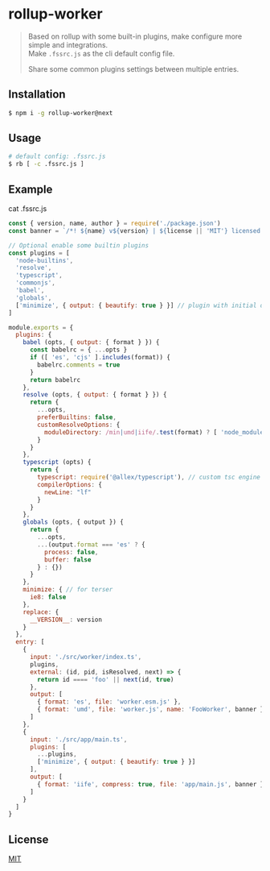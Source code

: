 # rollup-worker

> Based on rollup with some built-in plugins, make configure more simple and integrations.  
> Make `.fssrc.js` as the cli default config file.
> 
> Share some common plugins settings between multiple entries.

## Installation

```sh
$ npm i -g rollup-worker@next
```

## Usage

```sh
# default config: .fssrc.js
$ rb [ -c .fssrc.js ]
```

## Example

cat .fssrc.js

```js
const { version, name, author } = require('./package.json')
const banner = `/*! ${name} v${version} | ${license || 'MIT'} licensed. | by ${author} */`

// Optional enable some builtin plugins
const plugins = [
  'node-builtins',
  'resolve',
  'typescript',
  'commonjs',
  'babel',
  'globals',
  ['minimize', { output: { beautify: true } }] // plugin with initial options
]

module.exports = {
  plugins: {
    babel (opts, { output: { format } }) {
      const babelrc = { ...opts }
      if ([ 'es', 'cjs' ].includes(format)) {
        babelrc.comments = true
      }
      return babelrc
    },
    resolve (opts, { output: { format } }) {
      return {
        ...opts,
        preferBuiltins: false,
        customResolveOptions: {
          moduleDirectory: /min|umd|iife/.test(format) ? [ 'node_modules' ] : [ 'src' ]
        }
      }
    },
    typescript (opts) {
      return { 
        typescript: require('@allex/typescript'), // custom tsc engine
        compilerOptions: {
          newLine: "lf"
        }
      }
    },
    globals (opts, { output }) {
      return {
        ...opts,
        ...(output.format === 'es' ? {
          process: false,
          buffer: false
        } : {})
      }
    },
    minimize: { // for terser
      ie8: false
    },
    replace: {
      __VERSION__: version
    }
  },
  entry: [
    {
      input: './src/worker/index.ts',
      plugins,
      external: (id, pid, isResolved, next) => {
        return id ==== 'foo' || next(id, true)
      },
      output: [
        { format: 'es', file: 'worker.esm.js' },
        { format: 'umd', file: 'worker.js', name: 'FooWorker', banner }
      ]
    },
    {
      input: './src/app/main.ts',
      plugins: [
        ...plugins, 
        ['minimize', { output: { beautify: true } }]
      ],
      output: [
        { format: 'iife', compress: true, file: 'app/main.js', banner }
      ]
    }
  ]
}
```

## License

[MIT](https://allex.github.io/LICENSE.md)
